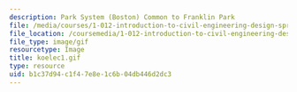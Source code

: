 ```yaml
---
description: Park System (Boston) Common to Franklin Park
file: /media/courses/1-012-introduction-to-civil-engineering-design-spring-2002/b1c37d94c1f47e8e1c6b04db446d2dc3_koelec1.gif
file_location: /coursemedia/1-012-introduction-to-civil-engineering-design-spring-2002/b1c37d94c1f47e8e1c6b04db446d2dc3_koelec1.gif
file_type: image/gif
resourcetype: Image
title: koelec1.gif
type: resource
uid: b1c37d94-c1f4-7e8e-1c6b-04db446d2dc3
---
```

